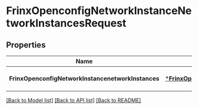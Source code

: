 # FrinxOpenconfigNetworkInstanceNetworkInstancesRequest

## Properties
Name | Type | Description | Notes
------------ | ------------- | ------------- | -------------
**FrinxOpenconfigNetworkInstancenetworkInstances** | [***FrinxOpenconfigNetworkInstanceNetworkInstances**](frinx.openconfig.network.instance.NetworkInstances.md) |  | [optional] [default to null]

[[Back to Model list]](../README.md#documentation-for-models) [[Back to API list]](../README.md#documentation-for-api-endpoints) [[Back to README]](../README.md)


